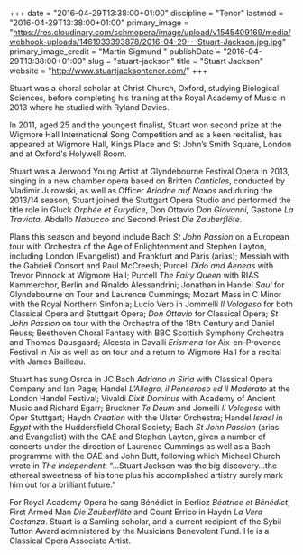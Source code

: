 +++
date = "2016-04-29T13:38:00+01:00"
discipline = "Tenor"
lastmod = "2016-04-29T13:38:00+01:00"
primary_image = "https://res.cloudinary.com/schmopera/image/upload/v1545409169/media/webhook-uploads/1461933393878/2016-04-29---Stuart-Jackson.jpg.jpg"
primary_image_credit = "Martin Sigmund "
publishDate = "2016-04-29T13:38:00+01:00"
slug = "stuart-jackson"
title = "Stuart Jackson"
website = "http://www.stuartjacksontenor.com/"
+++

Stuart was a choral scholar at Christ Church, Oxford, studying Biological Sciences, before completing his training at the Royal Academy of Music in 2013 where he studied with Ryland Davies.

In 2011, aged 25 and the youngest finalist, Stuart won second prize at the Wigmore Hall International Song Competition and as a keen recitalist, has appeared at Wigmore Hall, Kings Place and St John’s Smith Square, London and at Oxford's Holywell Room.

Stuart was a Jerwood Young Artist at Glyndebourne Festival Opera in 2013, singing in a new chamber opera based on Britten *Canticles*, conducted by Vladimir Jurowski, as well as Officer *Ariadne auf Naxos* and during the 2013/14 season, Stuart joined the Stuttgart Opera Studio and performed the title role in Gluck *Orphée et Eurydice*, Don Ottavio *Don Giovanni*, Gastone *La Traviata*, Abdallo *Nabucco* and Second Priest *Die Zauberflöte*.

Plans this season and beyond include Bach *St John Passion* on a European tour with Orchestra of the Age of Enlightenment and Stephen Layton, including London (Evangelist) and Frankfurt and Paris (arias); Messiah with the Gabrieli Consort and Paul McCreesh; Purcell *Dido and Aeneas* with Trevor Pinnock at Wigmore Hall; Purcell *The Fairy Queen* with RIAS Kammerchor, Berlin and Rinaldo Alessandrini; Jonathan in Handel *Saul* for Glyndebourne on Tour and Laurence Cummings; Mozart Mass in C Minor with the Royal Northern Sinfonia; Lucio Vero in Jommelli *Il Vologeso* for both Classical Opera and Stuttgart Opera; *Don Ottavio* for Classical Opera; *St John Passion* on tour with the Orchestra of the 18th Century and Daniel Reuss; Beethoven Choral Fantasy with BBC Scottish Symphony Orchestra and Thomas Dausgaard; Alcesta in Cavalli *Erismena* for Aix-en-Provence Festival in Aix as well as on tour and a return to Wigmore Hall for a recital with James Bailleau.

Stuart has sung Osroa in JC Bach *Adriano in Siria* with Classical Opera Company and Ian Page; Handel *L’Allegro, il Penseroso ed il Moderato* at the London Handel Festival; Vivaldi *Dixit Dominus* with Academy of Ancient Music and Richard Egarr; Bruckner *Te Deum* and Jomelli *Il Vologeso* with Oper Stuttgart; Haydn *Creation* with the Ulster Orchestra; Handel *Israel in Egypt* with the Huddersfield Choral Society; Bach *St John Passion* (arias and Evangelist) with the OAE and Stephen Layton, given a number of concerts under the direction of Laurence Cummings as well as a Bach programme with the OAE and John Butt, following which Michael Church wrote in *The Independent*: “...Stuart Jackson was the big discovery…the ethereal sweetness of his tone plus his accomplished artistry surely mark him out for a brilliant future.”

For Royal Academy Opera he sang Bénédict in Berlioz *Béatrice et Bénédict*, First Armed Man *Die Zauberflöte* and Count Errico in Haydn *La Vera Costanza*. Stuart is a Samling scholar, and a current recipient of the Sybil Tutton Award administered by the Musicians Benevolent Fund. He is a Classical Opera Associate Artist.
